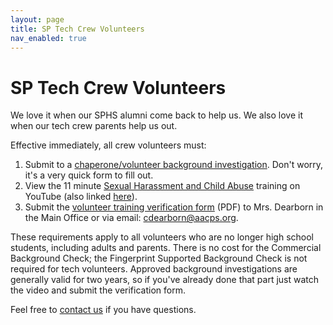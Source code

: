 ```yaml
---
layout: page
title: SP Tech Crew Volunteers
nav_enabled: true
---
```


<!-- title: SP Tech Crew Volunteers -->
<!-- categories: pages -->
<!-- tags: volunteers -->
<!-- published: 2017-06-06T22:30:00-05:00 -->
<!-- updated: 2021-09-27T21:55:00-05:00 -->
<!-- summary: We love it when our alumni come back to help us. We also love it when our crew parents help us out. -->

# SP Tech Crew Volunteers

We love it when our SPHS alumni come back to help us. We also love it when our tech crew parents help us out.
 
Effective immediately, all crew volunteers must:

1. Submit to a [chaperone/volunteer background investigation](https://www.aacps.org/Page/1869). Don't worry, it's a very quick form to fill out.
2. View the 11 minute [Sexual Harassment and Child Abuse](https://www.youtube.com/playlist?list=PL63heeIfctOufz7O6AA0ByiSv1ctT8IAx) training on YouTube (also linked [here](https://www.aacps.org/Page/2460)).
3. Submit the [volunteer training verification form](https://www.severnaparkhigh.org/pdf/Volunteer_Video_verification_form.pdf) (PDF) to Mrs. Dearborn in the Main Office or via email: cdearborn@aacps.org.
 
These requirements apply to all volunteers who are no longer high school students, including adults and parents. There is no cost for the Commercial Background Check; the Fingerprint Supported Background Check is not required for tech volunteers. Approved background investigations are generally valid for two years, so if you've already done that part just watch the video and submit the verification form.

Feel free to [contact us](contact.html) if you have questions.

<!-- EOF -->
